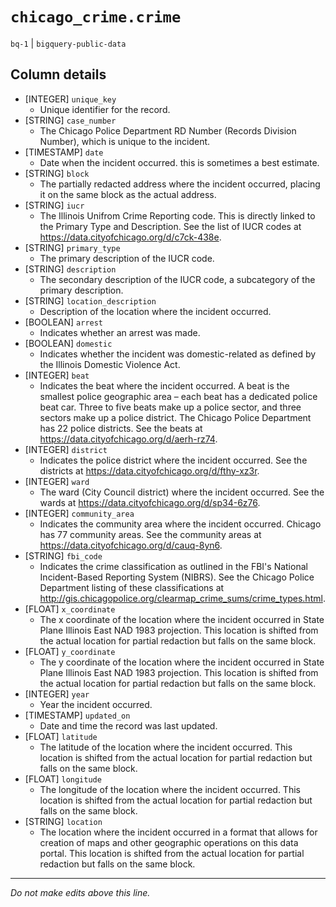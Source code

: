 # `chicago_crime.crime`
`bq-1` | `bigquery-public-data`

## Column details
* [INTEGER]   `unique_key`
  - Unique identifier for the record.
* [STRING]    `case_number`
  - The Chicago Police Department RD Number (Records Division Number), which is unique to the incident.
* [TIMESTAMP] `date`
  - Date when the incident occurred. this is sometimes a best estimate.
* [STRING]    `block`
  - The partially redacted address where the incident occurred, placing it on the same block as the actual address.
* [STRING]    `iucr`
  - The Illinois Unifrom Crime Reporting code. This is directly linked to the Primary Type and Description. See the list of IUCR codes at https://data.cityofchicago.org/d/c7ck-438e.
* [STRING]    `primary_type`
  - The primary description of the IUCR code.
* [STRING]    `description`
  - The secondary description of the IUCR code, a subcategory of the primary description.
* [STRING]    `location_description`
  - Description of the location where the incident occurred.
* [BOOLEAN]   `arrest`
  - Indicates whether an arrest was made.
* [BOOLEAN]   `domestic`
  - Indicates whether the incident was domestic-related as defined by the Illinois Domestic Violence Act.
* [INTEGER]   `beat`
  - Indicates the beat where the incident occurred. A beat is the smallest police geographic area – each beat has a dedicated police beat car. Three to five beats make up a police sector, and three sectors make up a police district. The Chicago Police Department has 22 police districts. See the beats at https://data.cityofchicago.org/d/aerh-rz74.
* [INTEGER]   `district`
  - Indicates the police district where the incident occurred. See the districts at https://data.cityofchicago.org/d/fthy-xz3r.
* [INTEGER]   `ward`
  - The ward (City Council district) where the incident occurred. See the wards at https://data.cityofchicago.org/d/sp34-6z76.
* [INTEGER]   `community_area`
  - Indicates the community area where the incident occurred. Chicago has 77 community areas. See the community areas at https://data.cityofchicago.org/d/cauq-8yn6.
* [STRING]    `fbi_code`
  - Indicates the crime classification as outlined in the FBI's National Incident-Based Reporting System (NIBRS). See the Chicago Police Department listing of these classifications at http://gis.chicagopolice.org/clearmap_crime_sums/crime_types.html.
* [FLOAT]     `x_coordinate`
  - The x coordinate of the location where the incident occurred in State Plane Illinois East NAD 1983 projection. This location is shifted from the actual location for partial redaction but falls on the same block.
* [FLOAT]     `y_coordinate`
  - The y coordinate of the location where the incident occurred in State Plane Illinois East NAD 1983 projection. This location is shifted from the actual location for partial redaction but falls on the same block.
* [INTEGER]   `year`
  - Year the incident occurred.
* [TIMESTAMP] `updated_on`
  - Date and time the record was last updated.
* [FLOAT]     `latitude`
  - The latitude of the location where the incident occurred. This location is shifted from the actual location for partial redaction but falls on the same block.
* [FLOAT]     `longitude`
  - The longitude of the location where the incident occurred. This location is shifted from the actual location for partial redaction but falls on the same block.
* [STRING]    `location`
  - The location where the incident occurred in a format that allows for creation of maps and other geographic operations on this data portal. This location is shifted from the actual location for partial redaction but falls on the same block.

-------------------------------------------------------------------------------
*Do not make edits above this line.*
